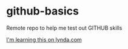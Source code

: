 # github-basics
Remote repo to help me test out GITHUB skills

[I'm learning this on lynda.com](http://www.lynda.com)
